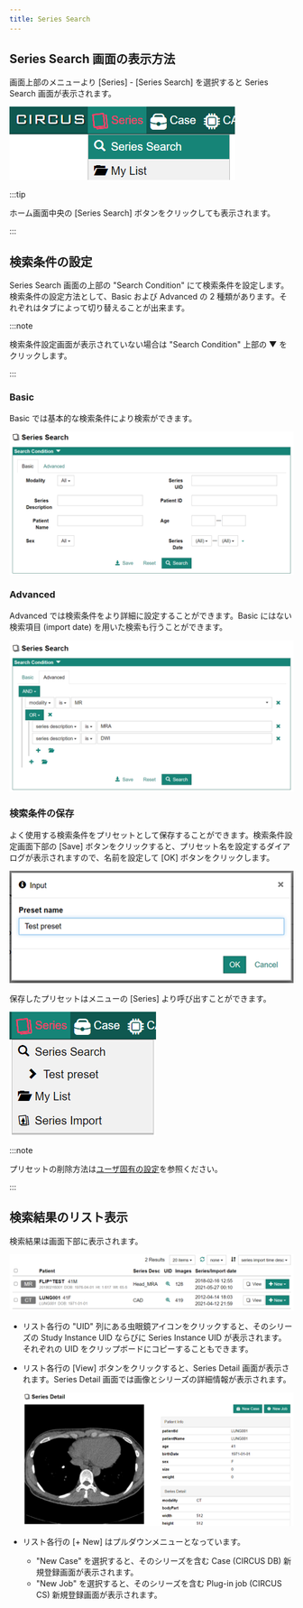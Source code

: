 ```yaml
---
title: Series Search
---
```


## Series Search 画面の表示方法

画面上部のメニューより [Series] - [Series Search] を選択すると Series Search 画面が表示されます。

![Menu - Series Search](menu-series-search.png)

:::tip

ホーム画面中央の [Series Search] ボタンをクリックしても表示されます。

:::

## 検索条件の設定

Series Search 画面の上部の "Search Condition" にて検索条件を設定します。検索条件の設定方法として、Basic および Advanced の 2 種類があります。それぞれはタブによって切り替えることが出来ます。

:::note

検索条件設定画面が表示されていない場合は "Search Condition" 上部の &#9660; をクリックします。

:::

### Basic

Basic では基本的な検索条件により検索ができます。

![Search condition (Basic)](series-search-basic-condition.png)

### Advanced

Advanced では検索条件をより詳細に設定することができます。Basic にはない検索項目 (import date) を用いた検索も行うことができます。

![Search condition (Advanced)](series-search-advanced-condition.png)

### 検索条件の保存

よく使用する検索条件をプリセットとして保存することができます。検索条件設定画面下部の [Save] ボタンをクリックすると、プリセット名を設定するダイアログが表示されますので、名前を設定して [OK] ボタンをクリックします。

![Set preset name](search-preset-dialog.png)

保存したプリセットはメニューの [Series] より呼び出すことができます。

![Menu - Series preset](menu-series-search-preset.png)

:::note

プリセットの削除方法は[ユーザ固有の設定](user-preference.md)を参照ください。

:::

## 検索結果のリスト表示

検索結果は画面下部に表示されます。

![Set preset name](series-search-list.png)

- リスト各行の "UID" 列にある虫眼鏡アイコンをクリックすると、そのシリーズの Study Instance UID ならびに Series Instance UID が表示されます。それぞれの UID をクリップボードにコピーすることもできます。

- リスト各行の [View] ボタンをクリックすると、Series Detail 画面が表示されます。Series Detail 画面では画像とシリーズの詳細情報が表示されます。

  ![Set detail](series-detail.png)

- リスト各行の [+ New] はプルダウンメニューとなっています。
  - "New Case" を選択すると、そのシリーズを含む Case (CIRCUS DB) 新規登録画面が表示されます。
  - "New Job" を選択すると、そのシリーズを含む Plug-in job (CIRCUS CS) 新規登録画面が表示されます。
